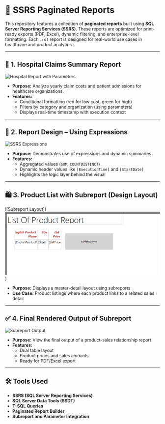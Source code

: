 # 📄 SSRS Paginated Reports 

This repository features a collection of **paginated reports** built using **SQL Server Reporting Services (SSRS)**. These reports are optimized for print-ready exports (PDF, Excel), dynamic filtering, and enterprise-level formatting. Each `.rdl` report is designed for real-world use cases in healthcare and product analytics.

---

## 🏥 1. Hospital Claims Summary Report

![Hospital Report with Parameters](https://raw.githubusercontent.com/YashaswiniReddy/ssrs-report-portfolio/main/Hospital%20report%20with%20parameters.png)

- **Purpose:** Analyze yearly claim costs and patient admissions for healthcare organizations.
- **Features:**
  - Conditional formatting (red for low cost, green for high)
  - Filters by category and organization (using parameters)
  - Displays real-time timestamp with execution context

---

## 🧠 2. Report Design – Using Expressions

![SSRS Expressions](https://raw.githubusercontent.com/YashaswiniReddy/ssrs-report-portfolio/main/image%20(2).png)

- **Purpose:** Demonstrates use of expressions and dynamic summaries
- **Features:**
  - Aggregated values (`SUM`, `COUNTDISTINCT`)
  - Dynamic header values like `[ExecutionTime]` and `[StartDate]`
  - Highlights the logic layer behind the visual

---

## 🛍️ 3. Product List with Subreport (Design Layout)

![Subreport Layout](![Subreport Layout](https://raw.githubusercontent.com/YashaswiniReddy/paginated-reports-SSRS/main/Paginated%20Report%20with%20subreport.png)
)

- **Purpose:** Displays a master-detail layout using subreports
- **Use Case:** Product listings where each product links to a related sales detail


---

## ✅ 4. Final Rendered Output of Subreport

![Subreport Output](https://raw.githubusercontent.com/YashaswiniReddy/ssrs-report-portfolio/main/Result%20of%20paginated%20subreport.png)

- **Purpose:** View the final output of a product-sales relationship report
- **Features:**
  - Dual table layout
  - Product prices and sales amounts
  - Ready for PDF/Excel export

---

## 🛠 Tools Used

- **SSRS (SQL Server Reporting Services)**
- **SQL Server Data Tools (SSDT)**
- **T-SQL Queries**
- **Paginated Report Builder**
- **Subreport and Parameter Integration**

